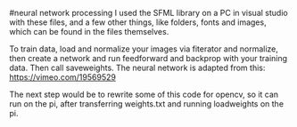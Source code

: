 #neural network processing
I used the SFML library on a PC in visual studio with these files, and a few other things, like folders, fonts and images, which can be found in the files themselves.

To train data, load and normalize your images via fiterator and normalize, then create a network and run feedforward and backprop with your training data. Then call saveweights. The neural network is adapted from this: https://vimeo.com/19569529

The next step would be to rewrite some of this code for opencv, so it can run on the pi, after transferring weights.txt and running loadweights on the pi.
